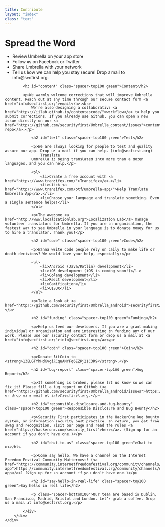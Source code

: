 ```yaml
---
title: Contribute
layout: "index"
class: "tent"
---
```


<div class="intro">
	<div class="container">
		<div class="row">
			<div class="col-12">
				<div class="d-none d-lg-block spacer-top100"></div>
				<h1 class="">Spread the Word</h1>
				<div class="home-description spacer-bottom100">
					<ul>
						<li> Review Umbrella on your app store</li>
						<li> Follow us on Facebook or Twitter</li>
						<li> Share Umbrella with your network</li>
						<li> Tell us how we can help you stay secure! Drop a mail to info@secfirst.org. </li>
					</ul>
				</div>
			</div>
		</div>
	</div>
</div>
<div class="container">
	<div class="row">
		<div class="col-8 offset-lg-2">

			<h2 id="content" class="spacer-top100 green">Content</h2>

			<p>We warmly welcome corrections that will improve Umbrella content. Reach out at any time through our secure contact form <a href="info@secfirst.org">email</a>.<br>
				We’re also designing a collaborative <a href="https://iilab.github.io/contentascode/">workflow</a> to help you submit corrections. If you already use Github, you can open a new issue directly on our <a href="https://github.com/securityfirst/Umbrella_content/issues">content repo</a>.</p>

				<h2 id="test" class="spacer-top100 green">Test</h2>

				<p>We are always looking for people to test and quality assure our app. Drop us a mail if you can help. (info@secfirst.org)
					Translate
				Umbrella is being translated into more than a dozen languages, and you can help.</p>

				<ol>
					<li>Create a free account with <a href="https://www.transifex.com/">Transifex</a>.</li>
					<li>Click <a href="https://www.transifex.com/otf/umbrella-app/">Help Translate Umbrella App</a>.</li>
					<li>Choose your language and translate something. Even a single sentence helps!</li>
				</ol>

				<p>The awesome <a href="http://www.localizationlab.org">Localization Lab</a> manage volunteer translators for Umbrella. If you are an organisation, the fastest way to see Umbrella in your language is to donate money for us to hire a translator. Thank you!</p>

				<h2 id="code" class="spacer-top100 green">Code</h2>

				<p>Wanna write code people rely on daily to make life or death decisions? We would love your help, especially:</p>

				<ul>
					<li>Android (Java/Kotlin) development</li>
					<li>iOS development (iOS is coming soon!)</li>
					<li>Golang development</li>
					<li>React development</li>
					<li>Gamification</li>
					<li>UI/UX</li>
				</ul>

				<p>Take a look at <a href="https://github.com/securityfirst/Umbrella_android">securityfirst/Umbrella_android</a></p>

				<h2 id="funding" class="spacer-top100 green">Funding</h2>

				<p>Help us feed our developers. If you are a grant making individual or organisation and are interesting in funding any of our work. Please use our security contact form or drop us a mail at <a href="info@secfirst.org">info@secfirst.org</a></p>

				<h2 id="coin" class="spacer-top100 green">Coin</h2>

				<p>Donate BitCoin to <strong>13ELGTYhHdKvgiRCquANYFq6EZRj21C3R9</strong>.</p>

				<h2 id="bug-report" class="spacer-top100 green">Bug Report</h2>

				<p>If something is broken, please let us know so we can fix it! Please fill a bug report on Github (<a href="https://github.com/securityfirst/Umbrella_android/issues">https://github.com/securityfirst/Umbrella_android/issues</a>) or drop us a mail at info@secfirst.org.</p>

				<h2 id="responsible-disclosure-and-bug-bounty" class="spacer-top100 green">Responsible Disclosure and Bug Bounty</h2>

				<p>Security First participates in the HackerOne bug bounty system, an information security best practice. In return, you get free swag and recognition. Visit our page and read the rules <a href="https://hackerone.com/security_first">here</a>. (Sign up for an account if you don’t have one.)</p>

				<h2 id="chat-to-us" class="spacer-top100 green">Chat to us</h2>

				<p>Come say hello. We have a channel on the Internet Freedom Festival Community Mattermost! (<a href="https://community.internetfreedomfestival.org/community/channels/umbrella-app">https://community.internetfreedomfestival.org/community/channels/umbrella-app</a>) (Sign up for an account if you don’t have one.)</p>

				<h2 id="say-hello-in-real-life" class="spacer-top100 green">Say hello in real life</h2>

				<p class="spacer-bottom100">Our team are based in Dublin, San Francisco, Madrid, Bristol and London. Let’s grab a coffee. Drop us a mail at info@secfirst.org.</p>

			</div>
		</div>
	</div>
